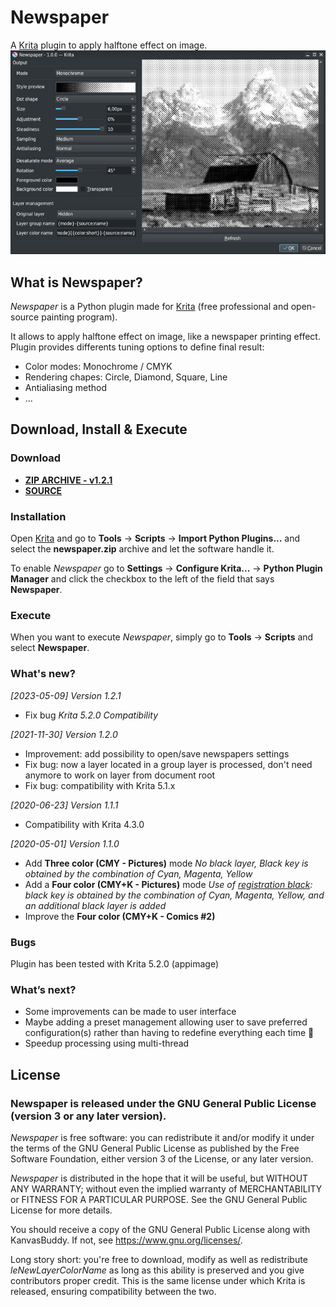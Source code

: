 # Newspaper

A [Krita](https://krita.org/en) plugin to apply halftone effect on image.
![Example](https://github.com/Grum999/Newspaper/raw/master/newspaper/newspaper/newspaper.jpg)

## What is Newspaper?
*Newspaper* is a Python plugin made for [Krita](https://krita.org) (free professional and open-source painting program).

It allows to apply halftone effect on image, like a newspaper printing effect.
Plugin provides differents tuning options to define final result:
- Color modes: Monochrome / CMYK
- Rendering chapes: Circle, Diamond, Square, Line
- Antialiasing method
- ...


## Download, Install & Execute

### Download
+ **[ZIP ARCHIVE - v1.2.1](https://github.com/Grum999/Newspaper/releases/download/V1.2.1/newspaper.zip)**
+ **[SOURCE](https://github.com/Grum999/Newspaper)**


### Installation

Open [Krita](https://krita.org) and go to **Tools** -> **Scripts** -> **Import Python Plugins...** and select the **newspaper.zip** archive and let the software handle it.

To enable *Newspaper* go to **Settings** -> **Configure Krita...** -> **Python Plugin Manager** and click the checkbox to the left of the field that says **Newspaper**.

### Execute
When you want to execute *Newspaper*, simply go to **Tools** -> **Scripts** and select **Newspaper**.


### What's new?
_[2023-05-09] Version 1.2.1_
- Fix bug *Krita 5.2.0 Compatibility*

_[2021-11-30] Version 1.2.0_
- Improvement: add possibility to open/save newspapers settings
- Fix bug: now a layer located in a group layer is processed, don't need anymore to work on layer from document root
- Fix bug: compatibility with Krita 5.1.x

_[2020-06-23] Version 1.1.1_
- Compatibility with Krita 4.3.0

_[2020-05-01] Version 1.1.0_
- Add **Three color (CMY - Pictures)** mode
*No black layer, Black key is obtained by the combination of Cyan, Magenta, Yellow*
- Add a **Four color (CMY+K - Pictures)** mode
*Use of [registration black](https://en.wikipedia.org/wiki/Rich_black): black key is obtained by the combination of Cyan, Magenta, Yellow, and an additional black layer is added*
- Improve the **Four color (CMY+K - Comics #2)**


### Bugs
Plugin has been tested with Krita 5.2.0 (appimage)


### What’s next?
- Some improvements can be made to user interface
- Maybe adding a preset management allowing user to save preferred configuration(s) rather than having to redefine everything each time :grimacing:
- Speedup processing using multi-thread


## License

### Newspaper is released under the GNU General Public License (version 3 or any later version).

*Newspaper* is free software: you can redistribute it and/or modify it under the terms of the GNU General Public License as published by the Free Software Foundation, either version 3 of the License, or any later version.

*Newspaper* is distributed in the hope that it will be useful, but WITHOUT ANY WARRANTY; without even the implied warranty of MERCHANTABILITY or FITNESS FOR A PARTICULAR PURPOSE. See the GNU General Public License for more details.

You should receive a copy of the GNU General Public License along with KanvasBuddy. If not, see <https://www.gnu.org/licenses/>.


Long story short: you're free to download, modify as well as redistribute *leNewLayerColorName* as long as this ability is preserved and you give contributors proper credit. This is the same license under which Krita is released, ensuring compatibility between the two.

